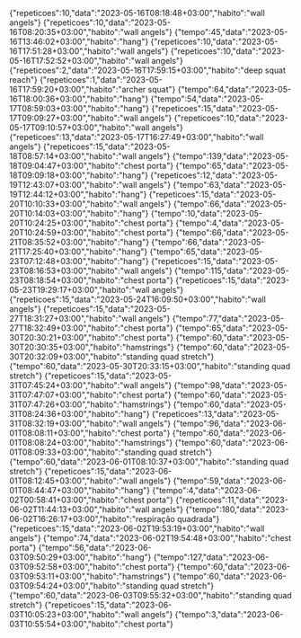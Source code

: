 {"repeticoes":10,"data":"2023-05-16T08:18:48+03:00","habito":"wall angels"}
{"repeticoes":10,"data":"2023-05-16T08:20:35+03:00","habito":"wall angels"}
{"tempo":45,"data":"2023-05-16T13:46:02+03:00","habito":"hang"}
{"repeticoes":10,"data":"2023-05-16T17:51:28+03:00","habito":"wall angels"}
{"repeticoes":10,"data":"2023-05-16T17:52:52+03:00","habito":"wall angels"}
{"repeticoes":2,"data":"2023-05-16T17:59:15+03:00","habito":"deep squat reach"}
{"repeticoes":1,"data":"2023-05-16T17:59:20+03:00","habito":"archer squat"}
{"tempo":64,"data":"2023-05-16T18:00:36+03:00","habito":"hang"}
{"tempo":54,"data":"2023-05-17T08:59:03+03:00","habito":"hang"}
{"repeticoes":15,"data":"2023-05-17T09:09:27+03:00","habito":"wall angels"}
{"repeticoes":10,"data":"2023-05-17T09:10:57+03:00","habito":"wall angels"}
{"repeticoes":13,"data":"2023-05-17T16:27:49+03:00","habito":"wall angels"}
{"repeticoes":15,"data":"2023-05-18T08:57:14+03:00","habito":"wall angels"}
{"tempo":139,"data":"2023-05-18T09:04:47+03:00","habito":"chest porta"}
{"tempo":65,"data":"2023-05-18T09:09:18+03:00","habito":"hang"}
{"repeticoes":12,"data":"2023-05-19T12:43:07+03:00","habito":"wall angels"}
{"tempo":63,"data":"2023-05-19T12:44:12+03:00","habito":"hang"}
{"repeticoes":15,"data":"2023-05-20T10:10:33+03:00","habito":"wall angels"}
{"tempo":66,"data":"2023-05-20T10:14:03+03:00","habito":"hang"}
{"tempo":10,"data":"2023-05-20T10:24:25+03:00","habito":"chest porta"}
{"tempo":4,"data":"2023-05-20T10:24:59+03:00","habito":"chest porta"}
{"tempo":66,"data":"2023-05-21T08:35:52+03:00","habito":"hang"}
{"tempo":66,"data":"2023-05-21T17:25:40+03:00","habito":"hang"}
{"tempo":65,"data":"2023-05-23T07:12:48+03:00","habito":"hang"}
{"repeticoes":15,"data":"2023-05-23T08:16:53+03:00","habito":"wall angels"}
{"tempo":115,"data":"2023-05-23T08:18:54+03:00","habito":"chest porta"}
{"repeticoes":15,"data":"2023-05-23T19:29:17+03:00","habito":"wall angels"}
{"repeticoes":15,"data":"2023-05-24T16:09:50+03:00","habito":"wall angels"}
{"repeticoes":15,"data":"2023-05-27T18:31:27+03:00","habito":"wall angels"}
{"tempo":77,"data":"2023-05-27T18:32:49+03:00","habito":"chest porta"}
{"tempo":65,"data":"2023-05-30T20:30:21+03:00","habito":"chest porta"}
{"tempo":60,"data":"2023-05-30T20:30:35+03:00","habito":"hamstrings"}
{"tempo":60,"data":"2023-05-30T20:32:09+03:00","habito":"standing quad stretch"}
{"tempo":60,"data":"2023-05-30T20:33:15+03:00","habito":"standing quad stretch"}
{"repeticoes":15,"data":"2023-05-31T07:45:24+03:00","habito":"wall angels"}
{"tempo":98,"data":"2023-05-31T07:47:07+03:00","habito":"chest porta"}
{"tempo":60,"data":"2023-05-31T07:47:26+03:00","habito":"hamstrings"}
{"tempo":60,"data":"2023-05-31T08:24:36+03:00","habito":"hang"}
{"repeticoes":13,"data":"2023-05-31T08:32:19+03:00","habito":"wall angels"}
{"tempo":96,"data":"2023-06-01T08:08:11+03:00","habito":"chest porta"}
{"tempo":60,"data":"2023-06-01T08:08:24+03:00","habito":"hamstrings"}
{"tempo":60,"data":"2023-06-01T08:09:33+03:00","habito":"standing quad stretch"}
{"tempo":60,"data":"2023-06-01T08:10:37+03:00","habito":"standing quad stretch"}
{"repeticoes":15,"data":"2023-06-01T08:12:45+03:00","habito":"wall angels"}
{"tempo":59,"data":"2023-06-01T08:44:47+03:00","habito":"hang"}
{"tempo":4,"data":"2023-06-02T00:58:41+03:00","habito":"chest porta"}
{"repeticoes":11,"data":"2023-06-02T11:44:13+03:00","habito":"wall angels"}
{"tempo":180,"data":"2023-06-02T16:26:17+03:00","habito":"respiração quadrada"}
{"repeticoes":15,"data":"2023-06-02T19:53:19+03:00","habito":"wall angels"}
{"tempo":74,"data":"2023-06-02T19:54:48+03:00","habito":"chest porta"}
{"tempo":56,"data":"2023-06-03T09:50:29+03:00","habito":"hang"}
{"tempo":127,"data":"2023-06-03T09:52:58+03:00","habito":"chest porta"}
{"tempo":60,"data":"2023-06-03T09:53:11+03:00","habito":"hamstrings"}
{"tempo":60,"data":"2023-06-03T09:54:24+03:00","habito":"standing quad stretch"}
{"tempo":60,"data":"2023-06-03T09:55:32+03:00","habito":"standing quad stretch"}
{"repeticoes":15,"data":"2023-06-03T10:05:23+03:00","habito":"wall angels"}
{"tempo":3,"data":"2023-06-03T10:55:54+03:00","habito":"chest porta"}